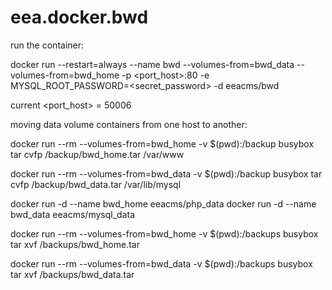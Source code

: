 # eea.docker.bwd

run the container:

docker run --restart=always --name bwd --volumes-from=bwd_data --volumes-from=bwd_home  -p <port_host>:80 -e MYSQL_ROOT_PASSWORD=<secret_password> -d eeacms/bwd

current <port_host> = 50006

moving data volume containers from one host to another:

<donor host>

docker run --rm --volumes-from=bwd_home -v $(pwd):/backup busybox tar cvfp /backup/bwd_home.tar /var/www

docker run --rm --volumes-from=bwd_data -v $(pwd):/backup busybox tar cvfp /backup/bwd_data.tar /var/lib/mysql

<target host>

docker run -d --name bwd_home eeacms/php_data 
docker run -d --name bwd_data eeacms/mysql_data

docker run --rm --volumes-from=bwd_home -v $(pwd):/backups busybox tar xvf /backups/bwd_home.tar 

docker run --rm --volumes-from=bwd_data -v $(pwd):/backups busybox tar xvf /backups/bwd_data.tar

